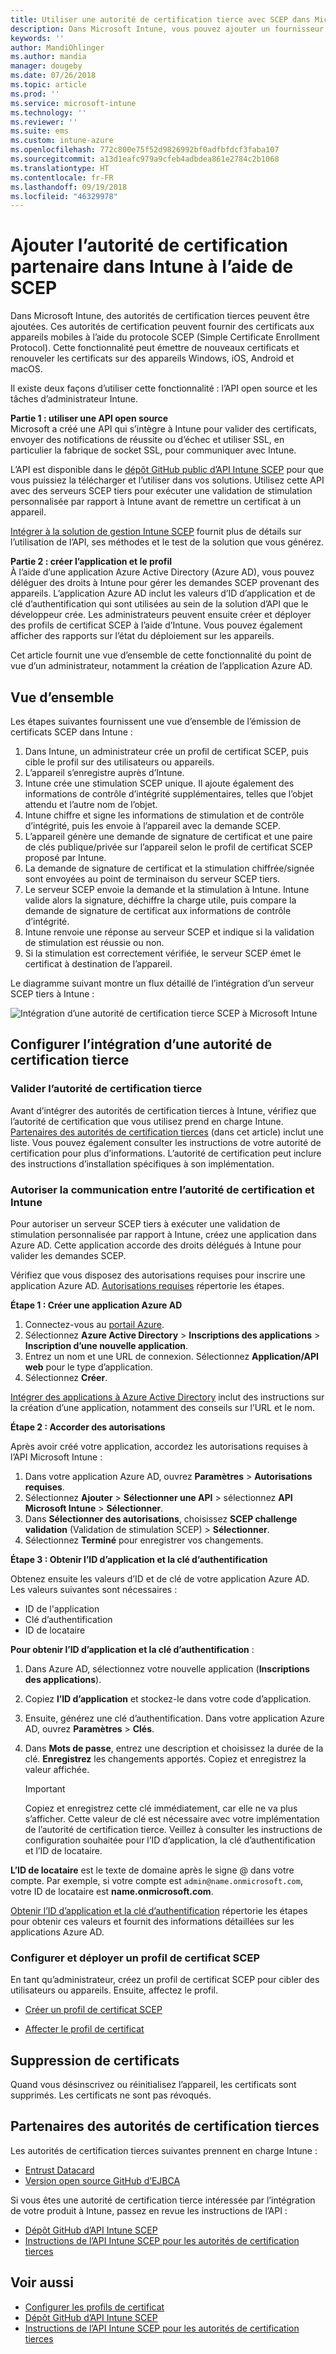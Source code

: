 ```yaml
---
title: Utiliser une autorité de certification tierce avec SCEP dans Microsoft Intune - Azure | Microsoft Docs
description: Dans Microsoft Intune, vous pouvez ajouter un fournisseur ou une autorité de certification tierce pour émettre des certificats à destination d’appareils mobiles à l’aide du protocole SCEP. Dans cette vue d’ensemble, une application Azure Active Directory (Azure AD) accorde à Microsoft Intune les autorisations de valider des certificats. Utilisez ensuite l’ID d’application, la clé d’authentification et l’ID de locataire de l’application AAD dans le programme d’installation de votre serveur SCEP pour émettre des certificats.
keywords: ''
author: MandiOhlinger
ms.author: mandia
manager: dougeby
ms.date: 07/26/2018
ms.topic: article
ms.prod: ''
ms.service: microsoft-intune
ms.technology: ''
ms.reviewer: ''
ms.suite: ems
ms.custom: intune-azure
ms.openlocfilehash: 772c800e75f52d9826992bf0adfbfdcf3faba107
ms.sourcegitcommit: a13d1eafc979a9cfeb4adbdea861e2784c2b1068
ms.translationtype: HT
ms.contentlocale: fr-FR
ms.lasthandoff: 09/19/2018
ms.locfileid: "46329978"
---
```

# <a name="add-partner-certification-authority-in-intune-using-scep"></a>Ajouter l’autorité de certification partenaire dans Intune à l’aide de SCEP

Dans Microsoft Intune, des autorités de certification tierces peuvent être ajoutées. Ces autorités de certification peuvent fournir des certificats aux appareils mobiles à l’aide du protocole SCEP (Simple Certificate Enrollment Protocol). Cette fonctionnalité peut émettre de nouveaux certificats et renouveler les certificats sur des appareils Windows, iOS, Android et macOS.

Il existe deux façons d’utiliser cette fonctionnalité : l’API open source et les tâches d’administrateur Intune.

**Partie 1 : utiliser une API open source**  
Microsoft a créé une API qui s’intègre à Intune pour valider des certificats, envoyer des notifications de réussite ou d’échec et utiliser SSL, en particulier la fabrique de socket SSL, pour communiquer avec Intune.

L’API est disponible dans le [dépôt GitHub public d’API Intune SCEP](http://github.com/Microsoft/Intune-Resource-Access/tree/develop/src/CsrValidation) pour que vous puissiez la télécharger et l’utiliser dans vos solutions. Utilisez cette API avec des serveurs SCEP tiers pour exécuter une validation de stimulation personnalisée par rapport à Intune avant de remettre un certificat à un appareil.

[Intégrer à la solution de gestion Intune SCEP](scep-libraries-apis.md) fournit plus de détails sur l’utilisation de l’API, ses méthodes et le test de la solution que vous générez.

**Partie 2 : créer l’application et le profil**  
À l’aide d’une application Azure Active Directory (Azure AD), vous pouvez déléguer des droits à Intune pour gérer les demandes SCEP provenant des appareils. L’application Azure AD inclut les valeurs d’ID d’application et de clé d’authentification qui sont utilisées au sein de la solution d’API que le développeur crée. Les administrateurs peuvent ensuite créer et déployer des profils de certificat SCEP à l’aide d’Intune. Vous pouvez également afficher des rapports sur l’état du déploiement sur les appareils.

Cet article fournit une vue d’ensemble de cette fonctionnalité du point de vue d’un administrateur, notamment la création de l’application Azure AD.

## <a name="overview"></a>Vue d’ensemble

Les étapes suivantes fournissent une vue d’ensemble de l’émission de certificats SCEP dans Intune :

1. Dans Intune, un administrateur crée un profil de certificat SCEP, puis cible le profil sur des utilisateurs ou appareils.
2. L’appareil s’enregistre auprès d’Intune.
3. Intune crée une stimulation SCEP unique. Il ajoute également des informations de contrôle d’intégrité supplémentaires, telles que l’objet attendu et l’autre nom de l’objet.
4. Intune chiffre et signe les informations de stimulation et de contrôle d’intégrité, puis les envoie à l’appareil avec la demande SCEP.
5. L’appareil génère une demande de signature de certificat et une paire de clés publique/privée sur l’appareil selon le profil de certificat SCEP proposé par Intune.
6. La demande de signature de certificat et la stimulation chiffrée/signée sont envoyées au point de terminaison du serveur SCEP tiers.
7. Le serveur SCEP envoie la demande et la stimulation à Intune. Intune valide alors la signature, déchiffre la charge utile, puis compare la demande de signature de certificat aux informations de contrôle d’intégrité.
8. Intune renvoie une réponse au serveur SCEP et indique si la validation de stimulation est réussie ou non.  
9. Si la stimulation est correctement vérifiée, le serveur SCEP émet le certificat à destination de l’appareil.

Le diagramme suivant montre un flux détaillé de l’intégration d’un serveur SCEP tiers à Intune :

![Intégration d’une autorité de certification tierce SCEP à Microsoft Intune](./media/scep-certificate-vendor-integration.png)

## <a name="set-up-third-party-ca-integration"></a>Configurer l’intégration d’une autorité de certification tierce

### <a name="validate-third-party-certification-authority"></a>Valider l’autorité de certification tierce

Avant d’intégrer des autorités de certification tierces à Intune, vérifiez que l’autorité de certification que vous utilisez prend en charge Intune. [Partenaires des autorités de certification tierces](#third-party-certification-authority-partners) (dans cet article) inclut une liste. Vous pouvez également consulter les instructions de votre autorité de certification pour plus d’informations. L’autorité de certification peut inclure des instructions d’installation spécifiques à son implémentation.

### <a name="authorize-communication-between-ca-and-intune"></a>Autoriser la communication entre l’autorité de certification et Intune

Pour autoriser un serveur SCEP tiers à exécuter une validation de stimulation personnalisée par rapport à Intune, créez une application dans Azure AD. Cette application accorde des droits délégués à Intune pour valider les demandes SCEP.

Vérifiez que vous disposez des autorisations requises pour inscrire une application Azure AD. [Autorisations requises](https://docs.microsoft.com/azure/azure-resource-manager/resource-group-create-service-principal-portal#required-permissions) répertorie les étapes.

**Étape 1 : Créer une application Azure AD**

1. Connectez-vous au [portail Azure](https://portal.azure.com).
2. Sélectionnez **Azure Active Directory** > **Inscriptions des applications** > **Inscription d’une nouvelle application**.
3. Entrez un nom et une URL de connexion. Sélectionnez **Application/API web** pour le type d’application.
4. Sélectionnez **Créer**.

[Intégrer des applications à Azure Active Directory](https://docs.microsoft.com/azure/active-directory/develop/active-directory-integrating-applications) inclut des instructions sur la création d’une application, notamment des conseils sur l’URL et le nom.

**Étape 2 : Accorder des autorisations**

Après avoir créé votre application, accordez les autorisations requises à l’API Microsoft Intune :

1. Dans votre application Azure AD, ouvrez **Paramètres** > **Autorisations requises**.  
2. Sélectionnez **Ajouter** > **Sélectionner une API** > sélectionnez **API Microsoft Intune** > **Sélectionner**.
3. Dans **Sélectionner des autorisations**, choisissez **SCEP challenge validation** (Validation de stimulation SCEP) > **Sélectionner**.
4. Sélectionnez **Terminé** pour enregistrer vos changements.

**Étape 3 : Obtenir l’ID d’application et la clé d’authentification**

Obtenez ensuite les valeurs d’ID et de clé de votre application Azure AD. Les valeurs suivantes sont nécessaires :

- ID de l'application
- Clé d’authentification
- ID de locataire

**Pour obtenir l’ID d’application et la clé d’authentification** :

1. Dans Azure AD, sélectionnez votre nouvelle application (**Inscriptions des applications**).
2. Copiez **l’ID d’application** et stockez-le dans votre code d’application.
3. Ensuite, générez une clé d’authentification. Dans votre application Azure AD, ouvrez **Paramètres** > **Clés**.
4. Dans **Mots de passe**, entrez une description et choisissez la durée de la clé. **Enregistrez** les changements apportés. Copiez et enregistrez la valeur affichée.

    > [!IMPORTANT]
    > Copiez et enregistrez cette clé immédiatement, car elle ne va plus s’afficher. Cette valeur de clé est nécessaire avec votre implémentation de l’autorité de certification tierce. Veillez à consulter les instructions de configuration souhaitée pour l’ID d’application, la clé d’authentification et l’ID de locataire.

**L’ID de locataire** est le texte de domaine après le signe @ dans votre compte. Par exemple, si votre compte est `admin@name.onmicrosoft.com`, votre ID de locataire est **name.onmicrosoft.com**.

[Obtenir l’ID d’application et la clé d’authentification](https://docs.microsoft.com/azure/azure-resource-manager/resource-group-create-service-principal-portal#get-application-id-and-authentication-key) répertorie les étapes pour obtenir ces valeurs et fournit des informations détaillées sur les applications Azure AD.

### <a name="configure-and-deploy-a-scep-certificate-profile"></a>Configurer et déployer un profil de certificat SCEP
En tant qu’administrateur, créez un profil de certificat SCEP pour cibler des utilisateurs ou appareils. Ensuite, affectez le profil.

- [Créer un profil de certificat SCEP](certificates-scep-configure.md#create-a-scep-certificate-profile)

- [Affecter le profil de certificat](certificates-scep-configure.md#assign-the-certificate-profile)

## <a name="removing-certificates"></a>Suppression de certificats

Quand vous désinscrivez ou réinitialisez l’appareil, les certificats sont supprimés. Les certificats ne sont pas révoqués.

## <a name="third-party-certification-authority-partners"></a>Partenaires des autorités de certification tierces
Les autorités de certification tierces suivantes prennent en charge Intune :

- [Entrust Datacard](http://www.entrustdatacard.com/resource-center/documents/documentation)
- [Version open source GitHub d’EJBCA](https://github.com/agerbergt/intune-ejbca-connector)

Si vous êtes une autorité de certification tierce intéressée par l’intégration de votre produit à Intune, passez en revue les instructions de l’API :

- [Dépôt GitHub d’API Intune SCEP](http://github.com/Microsoft/Intune-Resource-Access/tree/develop/src/CsrValidation)
- [Instructions de l’API Intune SCEP pour les autorités de certification tierces](scep-libraries-apis.md)

## <a name="see-also"></a>Voir aussi

- [Configurer les profils de certificat](certificates-scep-configure.md)
- [Dépôt GitHub d’API Intune SCEP](http://github.com/Microsoft/Intune-Resource-Access/tree/develop/src/CsrValidation)
- [Instructions de l’API Intune SCEP pour les autorités de certification tierces](scep-libraries-apis.md)
